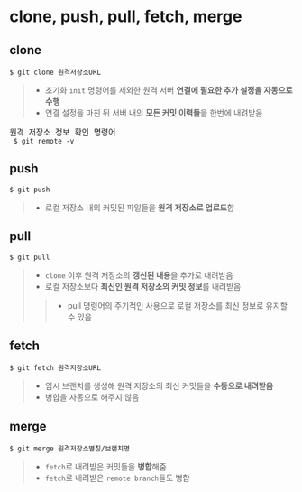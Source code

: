 <h1> clone, push, pull, fetch, merge </h1>

<h2> clone </h2>

```git
$ git clone 원격저장소URL
```

> - 초기화 `init` 명령어를 제외한 원격 서버 **연결에 필요한 추가 설정을 자동으로 수행**
> - 연결 설정을 마친 뒤 서버 내의 **모든 커밋 이력들**을 한번에 내려받음

<pre>
원격 저장소 정보 확인 명령어
<code> $ git remote -v </code>
</pre>

<h2> push </h2>

```git
$ git push
```

> - 로컬 저장소 내의 커밋된 파일들을 **원격 저장소로 업로드**함

<h2> pull </h2>

```git
$ git pull
```

> - `clone` 이후 원격 저장소의 **갱신된 내용**을 추가로 내려받음
> - 로컬 저장소보다 **최신인 원격 저장소의 커밋 정보**를 내려받음
>> - pull 명령어의 주기적인 사용으로 로컬 저장소를 최신 정보로 유지할 수 있음

<h2> fetch </h2>

```git 
$ git fetch 원격저장소URL
```

> - 임시 브랜치를 생성해 원격 저장소의 최신 커밋들을 **수동으로 내려받음**
> - 병합을 자동으로 해주지 않음

<h2> merge </h2>

```git
$ git merge 원격저장소별칭/브랜치명
```

> - `fetch`로 내려받은 커밋들을 **병합**해줌
> - `fetch`로 내려받은 `remote branch`들도 병합
